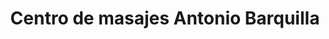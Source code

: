---
title: "Centro de masajes Antonio Barquilla"
url: /madrid/centro-de-masajes-antonio-barquilla/
shop: Massage
---